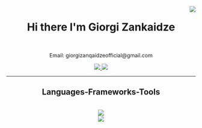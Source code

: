 <img align="right" src="https://visitor-badge.laobi.icu/badge?page_id=GiorgiZankaidze.GiorgiZankaidze" />

<h1 align="center">
    Hi there I'm Giorgi Zankaidze
</h1>

<br/>
 
<div align="center"> 
  <p>Email: giorgizanqaidzeofficial@gmail.com</p>
  <a href="https://www.linkedin.com/in/giorgi-zankaidze-975b3a243/" target="_blank">
    <img src="https://img.shields.io/badge/LinkedIn-0077B5?style=for-the-badge&logo=linkedin&logoColor=white" target="_blank" />
  </a>
  <a href="https://GiorgiZankaidze.github.io" target="_blank">
     <img src="https://img.shields.io/badge/Portfolio-FF5722?style=for-the-badge&logo=todoist&logoColor=white" target="_blank" /> <!-- sqlite, safari, google-chrome are other good icon options -->
  </a>
</div>

 <hr/>
 
<h2 align="center">Languages-Frameworks-Tools</h2>
<br/>
<div align="center">
    <img src="https://skillicons.dev/icons?i=javascript,typescript,vue,react,angular,php,laravel,nodejs,express,mysql,firebase,mongodb" /><br>
    <img src="https://skillicons.dev/icons?i=html,css,bootstrap,tailwind,figma,git,github,linux" />
</div>
